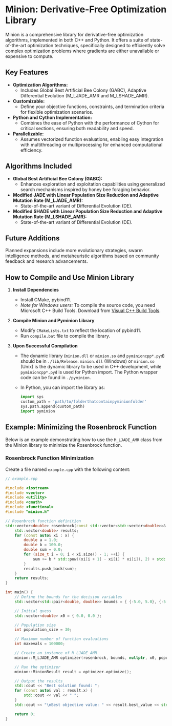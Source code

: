 # Minion: Derivative-Free Optimization Library

Minion is a comprehensive library for derivative-free optimization algorithms, implemented in both C++ and Python. It offers a suite of state-of-the-art optimization techniques, specifically designed to efficiently solve complex optimization problems where gradients are either unavailable or expensive to compute.

## Key Features

- **Optimization Algorithms:**
  - Includes Global Best Artificial Bee Colony (GABC), Adaptive Differential Evolution (M_LJADE_AMR and M_LSHADE_AMR).
- **Customizable:**
  - Define your objective functions, constraints, and termination criteria for flexible optimization scenarios.
- **Python and Cython Implementation:**
  - Combines the ease of Python with the performance of Cython for critical sections, ensuring both readability and speed.
- **Parallelizable:**
  - Assumes vectorized function evaluations, enabling easy integration with multithreading or multiprocessing for enhanced computational efficiency.

## Algorithms Included

- **Global Best Artificial Bee Colony (GABC):**
  - Enhances exploration and exploitation capabilities using generalized search mechanisms inspired by honey bee foraging behavior.
- **Modified JADE with Linear Population Size Reduction and Adaptive Mutation Rate (M_LJADE_AMR):**
  - State-of-the-art variant of Differential Evolution (DE).
- **Modified SHADE with Linear Population Size Reduction and Adaptive Mutation Rate (M_LSHADE_AMR):**
  - State-of-the-art variant of Differential Evolution (DE).

## Future Additions

Planned expansions include more evolutionary strategies, swarm intelligence methods, and metaheuristic algorithms based on community feedback and research advancements.

## How to Compile and Use Minion Library

1. **Install Dependencies**
   - Install CMake, pybind11.
   - *Note for Windows users:* To compile the source code, you need Microsoft C++ Build Tools. Download from [Visual C++ Build Tools](https://visualstudio.microsoft.com/visual-cpp-build-tools/).

2. **Compile Minion and Pyminion Library**
   - Modify `CMakeLists.txt` to reflect the location of pybind11.
   - Run `compile.bat` file to compile the library.

3. **Upon Successful Compilation**
   - The dynamic library (`minion.dll` or `minion.so` and `pyminioncpp*.pyd`) should be in `./lib/Release`. `minion.dll` (Windows) or `minion.so` (Unix) is the dynamic library to be used in C++ development, while `pyminioncpp*.pyd` is used for Python import. The Python wrapper code can be found in `./pyminion`.

   - In Python, you can import the library as:
     ```python
     import sys
     custom_path = 'path/to/folderthatcontainpyminionfolder'
     sys.path.append(custom_path)
     import pyminion
     ```

## Example: Minimizing the Rosenbrock Function

Below is an example demonstrating how to use the `M_LJADE_AMR` class from the Minion library to minimize the Rosenbrock function.

### Rosenbrock Function Minimization

Create a file named `example.cpp` with the following content:

```cpp
// example.cpp

#include <iostream>
#include <vector>
#include <utility>
#include <cmath>
#include <functional>
#include "minion.h"

// Rosenbrock function definition
std::vector<double> rosenbrock(const std::vector<std::vector<double>>& x, void* data) {
    std::vector<double> results;
    for (const auto& xi : x) {
        double a = 1.0;
        double b = 100.0;
        double sum = 0.0;
        for (size_t i = 0; i < xi.size() - 1; ++i) {
            sum += b * std::pow((xi[i + 1] - xi[i] * xi[i]), 2) + std::pow((a - xi[i]), 2);
        }
        results.push_back(sum);
    }
    return results;
}

int main() {
    // Define the bounds for the decision variables
    std::vector<std::pair<double, double>> bounds = { {-5.0, 5.0}, {-5.0, 5.0} };

    // Initial guess
    std::vector<double> x0 = { 0.0, 0.0 };

    // Population size
    int population_size = 30;

    // Maximum number of function evaluations
    int maxevals = 100000;

    // Create an instance of M_LJADE_AMR
    minion::M_LJADE_AMR optimizer(rosenbrock, bounds, nullptr, x0, population_size, maxevals);

    // Run the optimizer
    minion::MinionResult result = optimizer.optimize();

    // Output the results
    std::cout << "Best solution found: ";
    for (const auto& val : result.x) {
        std::cout << val << " ";
    }
    std::cout << "\nBest objective value: " << result.best_value << std::endl;

    return 0;
}
